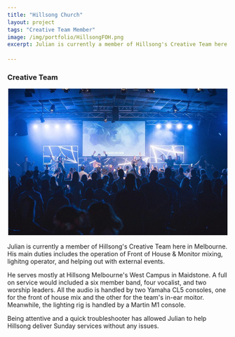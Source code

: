 ```yaml
---
title: "Hillsong Church"
layout: project
tags: "Creative Team Member"
image: /img/portfolio/HillsongFOH.png
excerpt: Julian is currently a member of Hillsong's Creative Team here in Melbourne.

---
```



<body>
        <section>
            <h3><a>Creative Team</a></h3>
			<p style="text-align:center;">
				<img src="/img/portfolio/HillsongFOH.png" width="500">
			</p>
	        <p> 
				Julian is currently a member of Hillsong's Creative Team here in Melbourne. His main duties includes the operation of Front of House & Monitor mixing, lighitng operator, and helping out with external events.		
			</p>
			<p> 
				He serves mostly at Hillsong Melbourne's West Campus in Maidstone. A full on service would included a six member band, four vocalist, and two worship leaders. All the audio is handled by two Yamaha CL5 consoles, one for the front of house mix and the other for the team's in-ear moitor. Meanwhile, the lighting rig is handled by a Martin M1 console. 
			</p>
			<p>
				Being attentive and a quick troubleshooter has allowed Julian to help Hillsong deliver Sunday services without any issues. 
			</p>
	</section>
   
</body>
